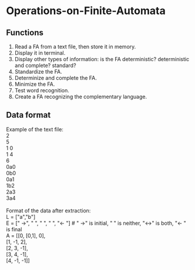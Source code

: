 # Operations-on-Finite-Automata
## Functions
1. Read a FA from a text file, then store it in memory.
2. Display it in terminal.
3. Display other types of information: is the FA deterministic? deterministic and complete? standard?
4. Standardize the FA.
5. Determinize and complete the FA. 
6. Minimize the FA. 
7. Test word recognition. 
8. Create a FA recognizing the complementary language.
## Data format
Example of the text file:<br>
2<br>
5<br>
1 0<br>
1 4<br>
6<br>
0a0<br>
0b0<br>
0a1<br>
1b2<br>
2a3<br>
3a4<br>
<br>
Format of the data after extraction:<br>
L = ["a","b"]<br>
E = [" ->", "   ", "   ", "   ", "<- "]   # " ->" is initial, "   " is neither, "<->" is both, "<- " is final<br>
A = [[0, [0,1], 0],<br>
     [1, -1, 2],<br>
     [2, 3, -1],<br>
     [3, 4, -1],<br>
     [4, -1, -1]]<br>

